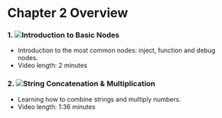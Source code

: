 # Chapter 2 Overview

### 1. ![Introduction to Basic Nodes](https://github.ibm.com/L-Gamerman/NodeRedEducation/tree/master/Chapter%202%20-%20Introduction/1.%20Introduction%20to%20Basic%20Nodes)

- Introduction to the most common nodes: inject, function and debug nodes. 
- Video length: 2 minutes

### 2. ![String Concatenation & Multiplication](https://github.ibm.com/L-Gamerman/NodeRedEducation/tree/master/Chapter%202%20-%20Introduction/2.%20String%20Concatenation%20-%20Basic%20Multiplication)

- Learning how to combine strings and multiply numbers. 
- Video length: 1:36 minutes
